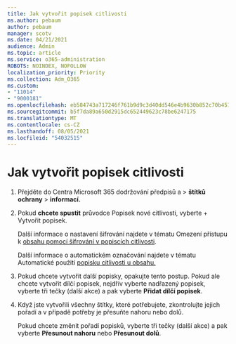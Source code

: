 ```yaml
---
title: Jak vytvořit popisek citlivosti
ms.author: pebaum
author: pebaum
manager: scotv
ms.date: 04/21/2021
audience: Admin
ms.topic: article
ms.service: o365-administration
ROBOTS: NOINDEX, NOFOLLOW
localization_priority: Priority
ms.collection: Adm_O365
ms.custom:
- "11014"
- "9000181"
ms.openlocfilehash: eb584743a717246f761b9d9c3d40dd546e4b9630b852c70b45165edcc29e5859
ms.sourcegitcommit: b5f7da89a650d2915dc652449623c78be6247175
ms.translationtype: MT
ms.contentlocale: cs-CZ
ms.lasthandoff: 08/05/2021
ms.locfileid: "54032515"
---
```

# <a name="how-to-create-a-sensitivity-label"></a>Jak vytvořit popisek citlivosti

1. Přejděte do Centra Microsoft 365 dodržování předpisů a > **štítků ochrany**  >  **informací.**

1. Pokud **chcete spustit** průvodce Popisek nové citlivosti, vyberte + Vytvořit popisek.

    Další informace o nastavení šifrování najdete v tématu Omezení přístupu k [obsahu pomocí šifrování v popiscích citlivosti](https://go.microsoft.com/fwlink/?linkid=2106331).

    Další informace o automatickém označování najdete v tématu Automatické použití [popisku citlivosti u obsahu.](https://go.microsoft.com/fwlink/?linkid=2105837)

1. Pokud chcete vytvořit další popisky, opakujte tento postup. Pokud ale chcete vytvořit dílčí popisek, nejdřív vyberte nadřazený popisek, vyberte tři tečky (další akce) a pak vyberte **Přidat dílčí popisek**.

1. Když jste vytvořili všechny štítky, které potřebujete, zkontrolujte jejich pořadí a v případě potřeby je přesuňte nahoru nebo dolů. 
    
    Pokud chcete změnit pořadí popisků, vyberte tři tečky (další akce) a pak vyberte **Přesunout nahoru** nebo **Přesunout dolů**.
